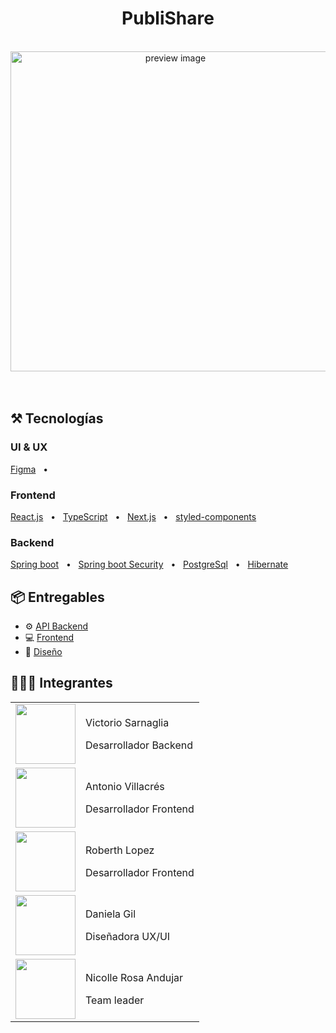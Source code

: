 <div align="center">
  <h1>PubliShare</h1>
</div>

<br>

<div align="center">
  <img src="" width='512px' alt="preview image" title="preview image" />
</div>

<br>
<br>

## ⚒️ Tecnologías

### UI & UX
<a href="https://www.figma.com/">Figma</a>
<span>&nbsp;&nbsp;•&nbsp;&nbsp;</span>


### Frontend
<a href="https://reactjs.org/">React.js</a>
<span>&nbsp;&nbsp;•&nbsp;&nbsp;</span>
<a href="https://www.typescriptlang.org/">TypeScript</a>
<span>&nbsp;&nbsp;•&nbsp;&nbsp;</span>
<a href="https://nextjs.org/">Next.js</a>
<span>&nbsp;&nbsp;•&nbsp;&nbsp;</span>
<a href="https://styled-components.com/">styled-components</a>

### Backend
<a href="https://spring.io/">Spring boot</a>
<span>&nbsp;&nbsp;•&nbsp;&nbsp;</span>
<a href="https://spring.io/projects/spring-security">Spring boot Security</a>
<span>&nbsp;&nbsp;•&nbsp;&nbsp;</span>
<a href="https://www.postgresql.org/">PostgreSql</a>
<span>&nbsp;&nbsp;•&nbsp;&nbsp;</span>
<a href="https://hibernate.org/">Hibernate</a>



## 📦 Entregables

- ⚙️ [API Backend](https://sleek-pen-production-f98d.up.railway.app/)
- 💻 [Frontend]()
- 🎨 [Diseño]()


## 🧑‍🤝‍🧑 Integrantes

<table width="100%">
    <tr>
        <td>
            <img src="https://user-images.githubusercontent.com/32694631/222828401-ddb5b530-8a14-49ed-92e1-91e1b0b78eb4.png" width="96px" />
        </td>
        <td width="">
            <p>Victorio Sarnaglia</p>
            <p>Desarrollador Backend</p>
        </td>
    </tr>
    <tr>
        <td>
            <img src="https://avatars.githubusercontent.com/u/11007444?v=4" width="96px" />
        </td>
        <td>
            <p>Antonio Villacrés</p>
            <p>Desarrollador Frontend</p>
        </td>
    </tr>
    <tr>
        <td>
            <img src="https://avatars.githubusercontent.com/u/103151449?s=64&v=4" width="96px" />
        </td>
        <td>
            <p>Roberth Lopez</p>
            <p>Desarrollador Frontend</p>
        </td>
    </tr>
    <tr>
        <td>
            <img src="" width="96px" />
        </td>
        <td>
            <p>Daniela Gil</p>
            <p>Diseñadora UX/UI</p>
        </td>
    </tr>
    <tr>
        <td>
            <img src="" width="96px" />
        </td>
        <td>
            <p>Nicolle Rosa Andujar</p>
            <p>Team leader</p>
        </td>
    </tr>
</table>
